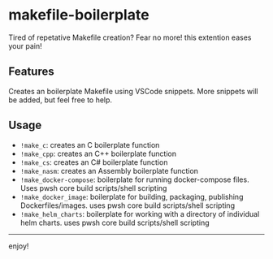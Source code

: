 # makefile-boilerplate

Tired of repetative Makefile creation? Fear no more! this extention eases your pain! 

## Features

Creates an boilerplate Makefile using VSCode snippets. More snippets will be added, but feel free to help.

## Usage

* `!make_c`: creates an C boilerplate function
* `!make_cpp`: creates an C++ boilerplate function
* `!make_cs`: creates an C# boilerplate function
* `!make_nasm`: creates an Assembly boilerplate function
* `!make_docker-compose`: boilerplate for running docker-compose files. Uses pwsh core build scripts/shell scripting
* `!make_docker_image`: boilerplate for building, packaging, publishing Dockerfiles/images. uses pwsh core build scripts/shell scripting
* `!make_helm_charts`: boilerplate for working with a directory of individual helm charts. uses pwsh core build scripts/shell scripting

-----------------------------------------------------------------------------------------------------------

enjoy!

